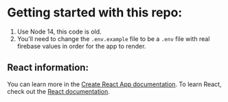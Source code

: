 # Getting started with this repo:
1. Use Node 14, this code is old.
2. You'll need to change the `.env.example` file to be a `.env` file with real firebase values in order for the app to render.


## React information:
You can learn more in the [Create React App documentation](https://facebook.github.io/create-react-app/docs/getting-started).
To learn React, check out the [React documentation](https://reactjs.org/).
